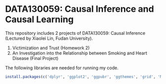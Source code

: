 # DATA130059: Causal Inference and Causal Learning
This repository includes 2 projects of DATA130059: Causal Inference (Lectured by Xiaolei Lin, Fudan University).
1.  Victimization and Trust (Homework 2)
2.  An Investigation into the Relationship between Smoking and Heart Disease (Final Project)

The following libraries are needed for running my code.
```r
install.packages(c('dplyr', 'ggplot2', 'ggpubr', 'ggthemes', 'grid', 'MatchIt', 'tableone', 'survey'))
```
